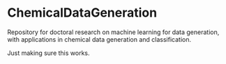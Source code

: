 # ChemicalDataGeneration
Repository for doctoral research on machine learning for data generation, with applications in chemical data generation and classification.

Just making sure this works.
